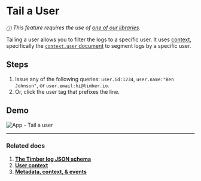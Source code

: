 # Tail a User

*ⓘ This feature requires the use of [one of our libraries](/languages).*

Tailing a user allows you to filter the logs to a specific user. It uses [context](/concepts/metadata-context-and-events), specifically the [`context.user` document](/concepts/log-event-json-schema/context/user) to segment logs by a specific user.


## Steps

1. Issue any of the following queries: `user.id:1234`, `user.name:"Ben Johnson"`,
   or `user.email:hi@timber.io`.
2. Or, click the user tag that prefixes the line.


## Demo

![App - Tail a user](//images.contentful.com/h6vh38q7qvzk/xeNSQHY7DwsguSCcQswGe/0602f6b300140dc817cafd54b51ef02c/Screen_Recording_2017-08-12_at_12.49_PM.gif)

---

### Related docs

1. [**The Timber log JSON schema**](/concepts/log-event-json-schema)
2. [**User context**](/concepts/log-event-json-schema/context/user)
3. [**Metadata, context, & events**](/concepts/metadata-context-and-events)
